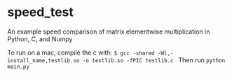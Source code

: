 # speed_test
An example speed comparison of matrix elementwise multiplication in Python, C, and Numpy


To run on a mac, compile the c with:
`$ gcc -shared -Wl,-install_name,testlib.so -o testlib.so -fPIC testlib.c
`
Then run
`python main.py`
